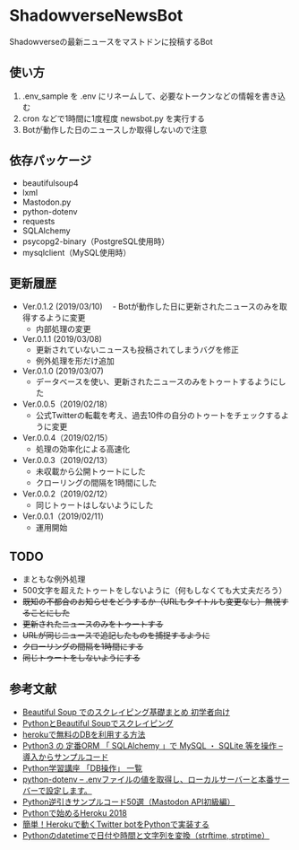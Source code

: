 # ShadowverseNewsBot

Shadowverseの最新ニュースをマストドンに投稿するBot

## 使い方

1. .env_sample を .env にリネームして、必要なトークンなどの情報を書き込む
2. cron などで1時間に1度程度 newsbot.py を実行する
3. Botが動作した日のニュースしか取得しないので注意

## 依存パッケージ

- beautifulsoup4
- lxml
- Mastodon.py
- python-dotenv
- requests
- SQLAlchemy
- psycopg2-binary（PostgreSQL使用時）
- mysqlclient（MySQL使用時）

## 更新履歴

- Ver.0.1.2 (2019/03/10)
　- Botが動作した日に更新されたニュースのみを取得するように変更
  - 内部処理の変更
- Ver.0.1.1 (2019/03/08)
  - 更新されていないニュースも投稿されてしまうバグを修正
  - 例外処理を形だけ追加
- Ver.0.1.0 (2019/03/07)
  - データベースを使い、更新されたニュースのみをトゥートするようにした
- Ver.0.0.5（2019/02/18）
  - 公式Twitterの転載を考え、過去10件の自分のトゥートをチェックするように変更
- Ver.0.0.4（2019/02/15）
  - 処理の効率化による高速化
- Ver.0.0.3（2019/02/13）
  - 未収載から公開トゥートにした
  - クローリングの間隔を1時間にした
- Ver.0.0.2（2019/02/12）
  - 同じトゥートはしないようにした
- Ver.0.0.1（2019/02/11）
  - 運用開始

## TODO

- まともな例外処理
- 500文字を超えたトゥートをしないように（何もしなくても大丈夫だろう）
- ~~既知の不都合のお知らせをどうするか（URLもタイトルも変更なし）無視することにした~~
- ~~更新されたニュースのみをトゥートする~~
- ~~URLが同じニュースで追記したものを捕捉するように~~
- ~~クローリングの間隔を1時間にする~~
- ~~同じトゥートをしないようにする~~

## 参考文献

- [Beautiful Soup でのスクレイピング基礎まとめ 初学者向け](https://qiita.com/liston/items/896c49d46585e32ff7b1)
- [PythonとBeautiful Soupでスクレイピング](https://qiita.com/itkr/items/513318a9b5b92bd56185)
- [herokuで無料のDBを利用する方法](https://vavolab.com/article/2018/05/31/22/16/49/)
- [Python3 の 定番ORM 「 SQLAlchemy 」で MySQL ・ SQLite 等を操作 – 導入からサンプルコード](https://it-engineer-lab.com/archives/1183)
- [Python学習講座 「DB操作」 一覧](https://www.python.ambitious-engineer.com/archives/category/application/db)
- [python-dotenv – .envファイルの値を取得し、ローカルサーバーと本番サーバーで設定します。](https://githubja.com/theskumar/python-dotenv)
- [Python逆引きサンプルコード50選（Mastodon API初級編）](https://takulog.info/exercise-python-for-mastodon-1-answer/)
- [Pythonで始めるHeroku 2018](https://qiita.com/torukashima/items/0d6d00d0186b153d5e45)
- [簡単！Herokuで動くTwitter botをPythonで実装する](https://qiita.com/enomotok_/items/41275dd904c8aa774e72)
- [Pythonのdatetimeで日付や時間と文字列を変換（strftime, strptime）](https://note.nkmk.me/python-datetime-usage/)

